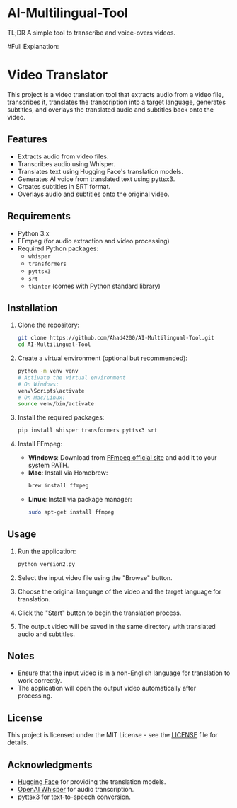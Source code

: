 # AI-Multilingual-Tool
TL;DR
A simple tool to transcribe and voice-overs videos.


#Full Explanation:
# Video Translator

This project is a video translation tool that extracts audio from a video file, transcribes it, translates the transcription into a target language, generates subtitles, and overlays the translated audio and subtitles back onto the video.

## Features
- Extracts audio from video files.
- Transcribes audio using Whisper.
- Translates text using Hugging Face's translation models.
- Generates AI voice from translated text using pyttsx3.
- Creates subtitles in SRT format.
- Overlays audio and subtitles onto the original video.

## Requirements
- Python 3.x
- FFmpeg (for audio extraction and video processing)
- Required Python packages:
  - `whisper`
  - `transformers`
  - `pyttsx3`
  - `srt`
  - `tkinter` (comes with Python standard library)

## Installation

1. Clone the repository:
   ```bash
   git clone https://github.com/Ahad4200/AI-Multilingual-Tool.git
   cd AI-Multilingual-Tool
   ```

2. Create a virtual environment (optional but recommended):
   ```bash
   python -m venv venv
   # Activate the virtual environment
   # On Windows:
   venv\Scripts\activate
   # On Mac/Linux:
   source venv/bin/activate
   ```

3. Install the required packages:
   ```bash
   pip install whisper transformers pyttsx3 srt
   ```

4. Install FFmpeg:
   - **Windows**: Download from [FFmpeg official site](https://ffmpeg.org/download.html) and add it to your system PATH.
   - **Mac**: Install via Homebrew:
     ```bash
     brew install ffmpeg
     ```
   - **Linux**: Install via package manager:
     ```bash
     sudo apt-get install ffmpeg
     ```

## Usage

1. Run the application:
   ```bash
   python version2.py
   ```

2. Select the input video file using the "Browse" button.

3. Choose the original language of the video and the target language for translation.

4. Click the "Start" button to begin the translation process.

5. The output video will be saved in the same directory with translated audio and subtitles.

## Notes
- Ensure that the input video is in a non-English language for translation to work correctly.
- The application will open the output video automatically after processing.

## License
This project is licensed under the MIT License - see the [LICENSE](LICENSE) file for details.

## Acknowledgments
- [Hugging Face](https://huggingface.co/) for providing the translation models.
- [OpenAI Whisper](https://github.com/openai/whisper) for audio transcription.
- [pyttsx3](https://pypi.org/project/pyttsx3/) for text-to-speech conversion.
